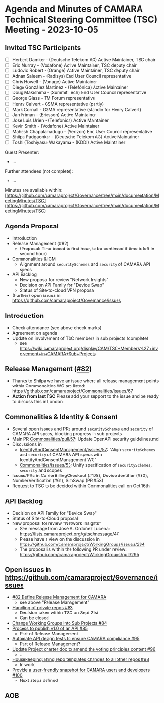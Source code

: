 #  Agenda and Minutes of CAMARA Technical Steering Committee (TSC) Meeting - 2023-10-05

## Invited TSC Participants

* [ ] Herbert Damker - (Deutsche Telekom AG) Active Maintainer, TSC chair
* [ ] Eric Murray - (Vodafone) Active Maintainer, TSC deputy chair
* [ ] Ludovic Robert - (Orange) Active Maintainer, TSC deputy chair
* [ ] Adnan Saleem - (Radisys) End User Council representative
* [ ] Chris Howell - (Vonage) Active Maintainer
* [ ] Diego González Martínez - (Telefónica) Active Maintainer
* [ ] Doug Makishima - (Summit Tech) End User Council representative
* [ ] George Glass - TM Forum representative
* [ ] Henry Calvert - GSMA representative (partly)
* [ ] Mark Cornall - GSMA representative (standin for Henry Calvert)
* [ ] Jan Friman - (Ericsson) Active Maintainer
* [ ] Jose Luis Urien - (Telefonica) Active Maintainer
* [ ] Kevin Smith - (Vodafone) Active Maintainer
* [ ] Mahesh Chapalamadugu - (Verizon) End User Council representative
* [ ] Shilpa Padgaonkar - (Deutsche Telekom AG) Active Maintainer
* [ ] Toshi (Toshiyasu) Wakayama - (KDDI) Active Maintainer

Guest Presenter:

* ...

Further attendees (not complete):
* ...

Minutes are available within: [https://github.com/camaraproject/Governance/tree/main/documentation/MeetingMinutes/TSC](https://github.com/camaraproject/Governance/tree/main/documentation/MeetingMinutes/TSC)

## Agenda Proposal
* Introduction
* Release Management (#82) 
  * (Proposal: Time boxed to first hour, to be continued if time is left in second hour)
* Commonalities & ICM
  * Alignment around `securitySchemes` and `security` of CAMARA API specs
* API Backlog 
  * New proposal for review "Network Insights"
  * Decision on API Family for "Device Swap"
  * Status of Site-to-cloud VPN proposal
* (Further) open issues in https://github.com/camaraproject/Governance/issues

## Introduction
* Check attendance (see above check marks)
* Agreement on agenda
* Update on involvement of TSC members in sub projects (complete)
   * see https://wiki.camaraproject.org/display/CAM/TSC+Members%27+involvement+in+CAMARA+Sub+Projects 

## Release Management ([#82](https://github.com/camaraproject/Governance/issues/82))
* Thanks to Shilpa we have an issue where all release management points within Commonalities WG are listed: https://github.com/camaraproject/Commonalities/issues/67 
* **Action from last TSC** Please add your support to the issue and be ready to discuss this in London  

## Commonalities & Identity & Consent

* Several open issues and PRs around `securitySchemes` and `security` of CAMARA API specs, blocking progress in sub projects
* Main PR [Commonalities/pull/57](https://github.com/camaraproject/Commonalities/pull/57): Update OpenAPI security guidelines.md 
* Discussions in
  * [IdentityAndConsentManagement/issues/57](https://github.com/camaraproject/IdentityAndConsentManagement/issues/57): "Align `securitySchemes` and `security` of CAMARA API specs with IdentityAndConsentManagement WG"
  * [Commonalities/issues/53](https://github.com/camaraproject/Commonalities/issues/53): Unify specification of `securitySchemes`, `security` and scopes
* Issues/PRs in CarrierBillingCheckout (#108), DeviceIdentifier (#30), NumberVerification (#61), SimSwap (PR #53)
* Request to TSC to be decided within Commonalities call on Oct 16th

## API Backlog

* Decision on API Family for "Device Swap"
* Status of Site-to-Cloud proposal
* New proposal for review "Network Insights"
  * See message from José A. Ordóñez Lucena: https://lists.camaraproject.org/g/tsc/message/47
  * Please have a view on the discussion in https://github.com/camaraproject/WorkingGroups/issues/294
  * The proposal is within the following PR under review: https://github.com/camaraproject/WorkingGroups/pull/295

## Open issues in https://github.com/camaraproject/Governance/issues

* [#82 Define Release Management for CAMARA](https://github.com/camaraproject/Governance/issues/82)
  * see above "Release Management"
* [Handling of private repos #83](https://github.com/camaraproject/Governance/issues/83)
  * Decision taken within TSC on Sept 21st
  * Can be closed
* [Change Working Groups into Sub Projects #84](https://github.com/camaraproject/Governance/issues/84)
* [Process to publish v1.0 of an API #85](https://github.com/camaraproject/Governance/issues/85)
  * Part of Release Management
* [Automate API design tests to ensure CAMARA compliance #95](https://github.com/camaraproject/Governance/issues/95)
  * Part of Release Management?
* [Update Project charter doc to amend the voting principles content #96](https://github.com/camaraproject/Governance/issues/96)
  * ...
* [Housekeeping: Bring repo templates changes to all other repos #98](https://github.com/camaraproject/Governance/issues/98)
  * In work
* [Provide a user-friendly snapshot for CAMARA users and developers #100](https://github.com/camaraproject/Governance/issues/100)
  * Next steps defined

## AOB


